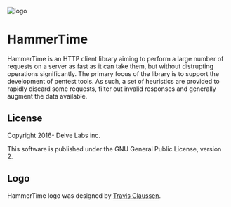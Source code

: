 ![logo](https://raw.githubusercontent.com/delvelabs/hammertime/master/misc/logo.png)

# HammerTime

HammerTime is an HTTP client library aiming to perform a large number of requests
on a server as fast as it can take them, but without distrupting operations
significantly. The primary focus of the library is to support the development of
pentest tools. As such, a set of heuristics are provided to rapidly discard some
requests, filter out invalid responses and generally augment the data available.

## License

Copyright 2016- Delve Labs inc.

This software is published under the GNU General Public License, version 2.

## Logo

HammerTime logo was designed by [Travis Claussen](http://sivartgraphicdesign.com/).
